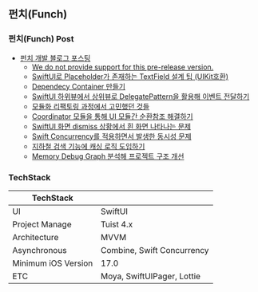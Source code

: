 ## 펀치(Funch)

### 펀치(Funch) Post
- [펀치 개발 블로그 포스팅](https://rldd.tistory.com/category/iOS%ED%94%84%EB%A1%9C%EC%A0%9D%ED%8A%B8/%F0%9F%A5%8A%20funch)
    - [We do not provide support for this pre-release version.](https://rldd.tistory.com/653)
    - [SwiftUI로 Placeholder가 존재하는 TextField 설계 팁 (UIKit호환)](https://rldd.tistory.com/652)
    - [Dependecy Container 만들기](https://rldd.tistory.com/651)
    - [SwiftUI 하위뷰에서 상위뷰로 DelegatePattern을 활용해 이벤트 전달하기](https://rldd.tistory.com/650)
    - [모듈화 리팩토링 과정에서 고민했던 것들](https://rldd.tistory.com/648)
    - [Coordinator 모듈을 통해 UI 모듈간 순환참조 해결하기](https://rldd.tistory.com/647)
    - [SwiftUI 화면 dismiss 상황에서 흰 화면 나타나는 문제](https://rldd.tistory.com/646)
    - [Swift Concurrency를 적용하면서 발생한 동시성 문제](https://rldd.tistory.com/645)
    - [지하철 검색 기능에 캐싱 로직 도입하기](https://rldd.tistory.com/643)
    - [Memory Debug Graph 분석해 프로젝트 구조 개선](https://rldd.tistory.com/593)

### TechStack
|TechStack||
|------|---|
|UI|SwiftUI|
|Project Manage|Tuist 4.x|
|Architecture|MVVM|
|Asynchronous|Combine, Swift Concurrency|
|Minimum iOS Version|17.0|
|ETC|Moya, SwiftUIPager, Lottie|



